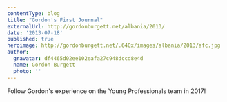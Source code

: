 ```yaml
---
contentType: blog
title: "Gordon's First Journal"
externalUrl: http://gordonburgett.net/albania/2013/
date: '2013-07-18'
published: true
heroimage: http://gordonburgett.net/.640x/images/albania/2013/afc.jpg
author:
  gravatar: df4465d02ee102eafa27c948dccd8e4d
  name: Gordon Burgett
  photo: ''
---
```


Follow Gordon's experience on the Young Professionals team in 2017!